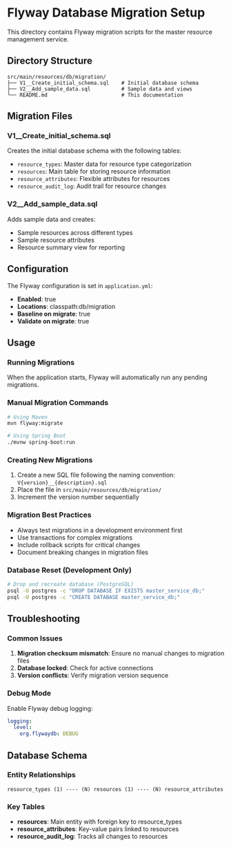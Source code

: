 # Flyway Database Migration Setup

This directory contains Flyway migration scripts for the master resource management service.

## Directory Structure
```
src/main/resources/db/migration/
├── V1__Create_initial_schema.sql    # Initial database schema
├── V2__Add_sample_data.sql          # Sample data and views
└── README.md                        # This documentation
```

## Migration Files

### V1__Create_initial_schema.sql
Creates the initial database schema with the following tables:
- `resource_types`: Master data for resource type categorization
- `resources`: Main table for storing resource information
- `resource_attributes`: Flexible attributes for resources
- `resource_audit_log`: Audit trail for resource changes

### V2__Add_sample_data.sql
Adds sample data and creates:
- Sample resources across different types
- Sample resource attributes
- Resource summary view for reporting

## Configuration

The Flyway configuration is set in `application.yml`:
- **Enabled**: true
- **Locations**: classpath:db/migration
- **Baseline on migrate**: true
- **Validate on migrate**: true

## Usage

### Running Migrations
When the application starts, Flyway will automatically run any pending migrations.

### Manual Migration Commands
```bash
# Using Maven
mvn flyway:migrate

# Using Spring Boot
./mvnw spring-boot:run
```

### Creating New Migrations
1. Create a new SQL file following the naming convention: `V{version}__{description}.sql`
2. Place the file in `src/main/resources/db/migration/`
3. Increment the version number sequentially

### Migration Best Practices
- Always test migrations in a development environment first
- Use transactions for complex migrations
- Include rollback scripts for critical changes
- Document breaking changes in migration files

### Database Reset (Development Only)
```bash
# Drop and recreate database (PostgreSQL)
psql -U postgres -c "DROP DATABASE IF EXISTS master_service_db;"
psql -U postgres -c "CREATE DATABASE master_service_db;"
```

## Troubleshooting

### Common Issues
1. **Migration checksum mismatch**: Ensure no manual changes to migration files
2. **Database locked**: Check for active connections
3. **Version conflicts**: Verify migration version sequence

### Debug Mode
Enable Flyway debug logging:
```yaml
logging:
  level:
    org.flywaydb: DEBUG
```

## Database Schema

### Entity Relationships
```
resource_types (1) ---- (N) resources (1) ---- (N) resource_attributes
```

### Key Tables
- **resources**: Main entity with foreign key to resource_types
- **resource_attributes**: Key-value pairs linked to resources
- **resource_audit_log**: Tracks all changes to resources
